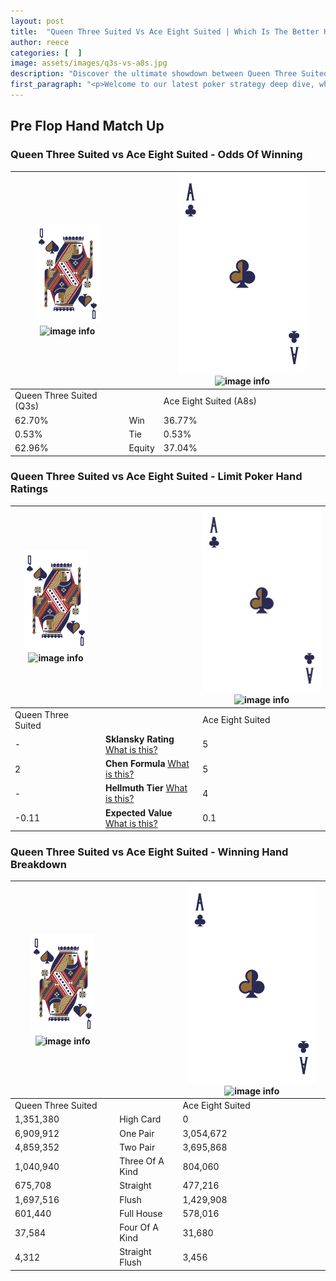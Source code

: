 ```yaml
---
layout: post
title:  "Queen Three Suited Vs Ace Eight Suited | Which Is The Better Hand In Poker? A Complete Guide"
author: reece
categories: [  ]
image: assets/images/q3s-vs-a8s.jpg
description: "Discover the ultimate showdown between Queen Three Suited and Ace Eight Suited in poker! Uncover the odds, strategies, and scenarios where one hand triumphs over the other. Get ready to up your poker game with this thrilling analysis."
first_paragraph: "<p>Welcome to our latest poker strategy deep dive, where we're pitting two distinct hands against each other in a high-stakes showdown: Queen Three Suited vs Ace Eight Suited.</p><p>In the dynamic world of poker, every decision counts, and knowing which hand holds the upper hand is key to your success at the table.</p><p>In this article, we'll dissect these two hands, explore the scenarios where one dominates the other, and equip you with the knowledge to make strategic choices that can tip the odds in your favor.</p><p>Get ready to unravel the intriguing dynamics of these poker hands and elevate your game to new heights.</p>"
---
```




[comment]: # (sp0)

## Pre Flop Hand Match Up

<div class="table hand-ratings" markdown="1"> 



### Queen Three Suited vs Ace Eight Suited - Odds Of Winning


    
| ![image info](assets/images/hand1/Q.png) ![image info](assets/images/hand1/3s.png) |  | ![image info](assets/images/hand2/A.png) ![image info](assets/images/hand2/8s.png) |
| -------- | -------- | -------- |
| Queen Three Suited (Q3s) |  | Ace Eight Suited (A8s) |
| 62.70% | Win | 36.77% |
| 0.53% | Tie | 0.53% |
| 62.96% | Equity | 37.04% |




[comment]: # (sp1)



### Queen Three Suited vs Ace Eight Suited - Limit Poker Hand Ratings


    
| ![image info](assets/images/hand1/Q.png) ![image info](assets/images/hand1/3s.png) |  | ![image info](assets/images/hand2/A.png) ![image info](assets/images/hand2/8s.png) |
| -------- | -------- | -------- |
| Queen Three Suited |  | Ace Eight Suited |
| - | **Sklansky Rating** [What is this?](/sklansky-rating-explained) | 5 |
| 2 | **Chen Formula** [What is this?](/chen-formula-explained) | 5 |
| - | **Hellmuth Tier** [What is this?](/Hellmuth-tier-explained) | 4 |
| -0.11 | **Expected Value** [What is this?](/expected-value-explained) | 0.1 |




[comment]: # (sp2)



### Queen Three Suited vs Ace Eight Suited - Winning Hand Breakdown


    
| ![image info](assets/images/hand1/Q.png) ![image info](assets/images/hand1/3s.png) |  | ![image info](assets/images/hand2/A.png) ![image info](assets/images/hand2/8s.png) |
| -------- | -------- | -------- |
| Queen Three Suited |  | Ace Eight Suited |
| 1,351,380 | High Card | 0 |
| 6,909,912 | One Pair | 3,054,672 |
| 4,859,352 | Two Pair | 3,695,868 |
| 1,040,940 | Three Of A Kind | 804,060 |
| 675,708 | Straight | 477,216 |
| 1,697,516 | Flush | 1,429,908 |
| 601,440 | Full House | 578,016 |
| 37,584 | Four Of A Kind | 31,680 |
| 4,312 | Straight Flush | 3,456 |




[comment]: # (sp3)



</div>

[comment]: # (sp4)



[comment]: # (sp5)

